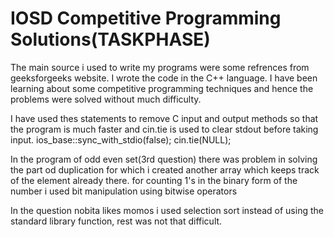 # IOSD Competitive Programming Solutions(TASKPHASE)

The main source i used to write my programs were some refrences from geeksforgeeks website.
I wrote the code in the C++ language.
I have been learning about some competitive programming techniques and hence the problems 
were solved without much difficulty.

I have used thes statements to remove C input and output methods so that the program is much faster and cin.tie is used
to clear stdout before taking input.
ios_base::sync_with_stdio(false);
    cin.tie(NULL);
    
In the program of odd even set(3rd question) there was problem in solving the part od duplication for which i created another array which keeps track of the element already there.
for counting 1's in the binary form of the number i used bit manipulation using bitwise operators

In the question nobita likes momos i used selection sort instead of using the standard library function, rest was not that difficult.

